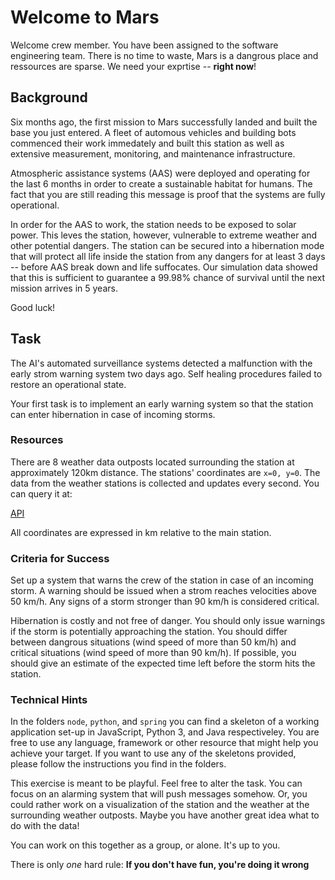 # Welcome to Mars
Welcome crew member. You have been assigned to the software engineering team.
There is no time to waste, Mars is a dangrous place and ressources are sparse.
We need your exprtise -- **right now**!

## Background
Six months ago, the first mission to Mars successfully landed and built the
base you just entered. A fleet of automous vehicles and building bots
commenced their work immedately and built this station as well as
extensive measurement, monitoring, and maintenance infrastructure.

Atmospheric assistance systems (AAS) were deployed and operating for the last
6 months in order to create a sustainable habitat for humans. The fact that
you are still reading this message is proof that the systems are fully
operational.

In order for the AAS to work, the station needs
to be exposed to solar power. This leves the station, however, vulnerable to
extreme weather and other potential dangers. The station can be secured into
a hibernation mode that will protect all life inside the station from any
dangers for at least 3 days -- before AAS break
down and life suffocates. Our simulation data showed that this is sufficient to
guarantee a 99.98% chance of survival until the next mission arrives in 5 years.

Good luck!

## Task
The AI's automated surveillance systems detected a malfunction with the early
strom warning system two days ago. Self healing procedures failed to restore
an operational state.

Your first task is to implement an early warning system so that the station
can enter hibernation in case of incoming storms.

### Resources
There are 8 weather data outposts located surrounding the station at approximately 120km distance.
The stations' coordinates are `x=0, y=0`. The data from the weather stations
is collected and updates every second. You can query it at:

[API](https://mars-storm.herokuapp.com/data)

All coordinates are expressed in km relative to the main station.

### Criteria for Success
Set up a system that warns the crew of the station in case of an incoming
storm. A warning should be issued when a strom reaches velocities above
50 km/h. Any signs of a storm stronger than 90 km/h is considered critical.

Hibernation is costly and not free of danger. You should only issue warnings
if the storm is potentially approaching the station. You should
differ between dangrous situations (wind speed of more than 50 km/h)
and critical situations (wind speed of more than 90 km/h). If possible, you
should give an estimate of the expected time left before the storm hits the
station.

### Technical Hints
In the folders `node`, `python`, and `spring` you can find a skeleton of
a working application set-up in JavaScript, Python 3, and Java respectiveley.
You are free to use any language, framework or other resource that might help
you achieve your target. If you want to use any of the skeletons provided,
please follow the instructions you find in the folders.

This exercise is meant to be playful. Feel free to alter the task. You can
focus on an alarming system that will push messages somehow. Or, you could
rather work on a visualization of the station and the weather at the surrounding
weather outposts. Maybe you have another great idea what to do with the data!

You can work on this together as a group, or alone. It's up to you.

There is only _one_ hard rule: **If you don't have fun, you're doing
it wrong**
